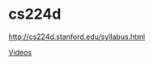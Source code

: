 # cs224d
http://cs224d.stanford.edu/syllabus.html


[Videos](https://www.youtube.com/playlist?list=PLmImxx8Char9Ig0ZHSyTqGsdhb9weEGam)
